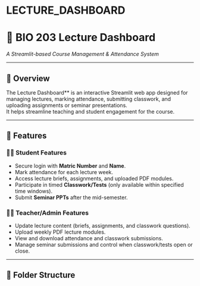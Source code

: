 # LECTURE_DASHBOARD
# 📘 BIO 203 Lecture Dashboard  
*A Streamlit-based Course Management & Attendance System*

---

## 🌟 Overview

The Lecture Dashboard** is an interactive Streamlit web app designed for managing lectures, marking attendance, submitting classwork, and uploading assignments or seminar presentations.  
It helps streamline teaching and student engagement for the course.

---

## 🎯 Features

### 👩‍🎓 Student Features
- Secure login with **Matric Number** and **Name**.
- Mark attendance for each lecture week.
- Access lecture briefs, assignments, and uploaded PDF modules.
- Participate in timed **Classwork/Tests** (only available within specified time windows).
- Submit **Seminar PPTs** after the mid-semester.

### 👩‍🏫 Teacher/Admin Features
- Update lecture content (briefs, assignments, and classwork questions).
- Upload weekly PDF lecture modules.
- View and download attendance and classwork submissions.
- Manage seminar submissions and control when classwork/tests open or close.

---

## 📂 Folder Structure



